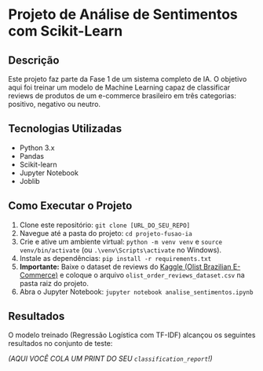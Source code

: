 # Projeto de Análise de Sentimentos com Scikit-Learn

## Descrição

Este projeto faz parte da Fase 1 de um sistema completo de IA. O objetivo aqui foi treinar um modelo de Machine Learning capaz de classificar reviews de produtos de um e-commerce brasileiro em três categorias: positivo, negativo ou neutro.

## Tecnologias Utilizadas

- Python 3.x
- Pandas
- Scikit-learn
- Jupyter Notebook
- Joblib

## Como Executar o Projeto

1. Clone este repositório: `git clone [URL_DO_SEU_REPO]`
2. Navegue até a pasta do projeto: `cd projeto-fusao-ia`
3. Crie e ative um ambiente virtual: `python -m venv venv` e `source venv/bin/activate` (ou `.\venv\Scripts\activate` no Windows).
4. Instale as dependências: `pip install -r requirements.txt`
5. **Importante:** Baixe o dataset de reviews do [Kaggle (Olist Brazilian E-Commerce)](https://www.kaggle.com/datasets/olistbr/brazilian-ecommerce) e coloque o arquivo `olist_order_reviews_dataset.csv` na pasta raiz do projeto.
6. Abra o Jupyter Notebook: `jupyter notebook analise_sentimentos.ipynb`

## Resultados

O modelo treinado (Regressão Logística com TF-IDF) alcançou os seguintes resultados no conjunto de teste:

_(AQUI VOCÊ COLA UM PRINT DO SEU `classification_report`!)_
